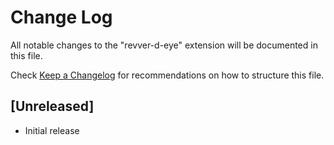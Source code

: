 # Change Log

All notable changes to the "revver-d-eye" extension will be documented in this file.

Check [Keep a Changelog](http://keepachangelog.com/) for recommendations on how to structure this file.

## [Unreleased]

- Initial release
